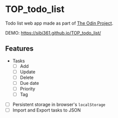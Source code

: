 # TOP_todo_list

Todo list web app made as part of [The Odin Project](https://www.theodinproject.com/).

DEMO: https://sibi361.github.io/TOP_todo_list/

## Features

-   Tasks
    -   [ ] Add
    -   [ ] Update
    -   [ ] Delete
    -   [ ] Due date
    -   [ ] Priority
    -   [ ] Tag
-   [ ] Persistent storage in browser's `localStorage`
-   [ ] Import and Export tasks to JSON
